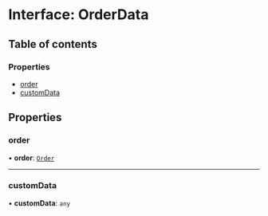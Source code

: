 # Interface: OrderData

## Table of contents

### Properties

- [order](./interfaces/OrderData.md#order)
- [customData](./interfaces/OrderData.md#customdata)

## Properties

### <a id="order" name="order"></a> order

• **order**: [`Order`](./interfaces/Order.md)

___

### <a id="customdata" name="customdata"></a> customData

• **customData**: `any`
